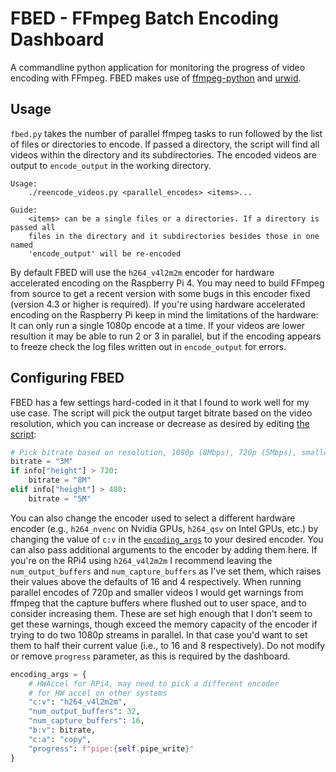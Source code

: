 # FBED - FFmpeg Batch Encoding Dashboard

A commandline python application for monitoring the progress of video encoding with FFmpeg.
FBED makes use of [ffmpeg-python](https://github.com/kkroening/ffmpeg-python)
and [urwid](http://urwid.org/).

## Usage

`fbed.py` takes the number of parallel ffmpeg tasks to run followed by the list of files
or directories to encode. If passed a directory, the script will find all videos within
the directory and its subdirectories. The encoded videos are output to `encode_output`
in the working directory.

```
Usage:
    ./reencode_videos.py <parallel_encodes> <items>...

Guide:
    <items> can be a single files or a directories. If a directory is passed all
    files in the directory and it subdirectories besides those in one named
    'encode_output' will be re-encoded
```

By default FBED will use the `h264_v4l2m2m` encoder for hardware accelerated encoding
on the Raspberry Pi 4. You may need to build FFmpeg from source to get a recent
version with some bugs in this encoder fixed (version 4.3 or higher is required).
If you're using hardware accelerated encoding on the Raspberry Pi keep in mind
the limitations of the hardware: It can only run a single 1080p encode at a time.
If your videos are lower resultion it may be able to run 2 or 3 in parallel,
but if the encoding appears to freeze check the log files written out in `encode_output`
for errors.

## Configuring FBED

FBED has a few settings hard-coded in it that I found to work well for my use case.
The script will pick the output target bitrate based on the video resolution, which you
can increase or decrease as desired by editing [the script](https://github.com/Twinklebear/fbed/blob/main/fbed.py#L52-L57):

```python
# Pick bitrate based on resolution, 1080p (8Mbps), 720p (5Mbps), smaller (3Mbps)
bitrate = "3M"
if info["height"] > 720:
    bitrate = "8M"
elif info["height"] > 480:
    bitrate = "5M"
```

You can also change the encoder used to select a different hardware encoder (e.g., `h264_nvenc` on Nvidia GPUs,
`h264_qsv` on Intel GPUs, etc.) by changing the value of `c:v` in the [`encoding_args`](https://github.com/Twinklebear/fbed/blob/main/fbed.py#L58-L67)
to your desired encoder. You can also pass additional arguments to the encoder by adding them here.
If you're on the RPi4 using `h264_v4l2m2m` I recommend leaving the `num_output_buffers` and
`num_capture_buffers` as I've set them, which raises their values above the defaults of 16 and 4 respectively.
When running parallel encodes of 720p and smaller videos I would get warnings from ffmpeg that the
capture buffers where flushed out to user space, and to consider increasing them. These are set
high enough that I don't seem to get these warnings, though exceed the memory capacity of the encoder
if trying to do two 1080p streams in parallel. In that case you'd want to set them to half their current value (i.e.,
to 16 and 8 respectively). Do not modify or remove `progress` parameter, as this is required by the dashboard.

```python
encoding_args = {
    # HWAccel for RPi4, may need to pick a different encoder
    # for HW accel on other systems
    "c:v": "h264_v4l2m2m",
    "num_output_buffers": 32,
    "num_capture_buffers": 16,
    "b:v": bitrate,
    "c:a": "copy",
    "progress": f"pipe:{self.pipe_write}"
}
```

